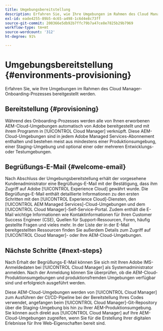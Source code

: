 ```yaml
---
title: Umgebungsbereitstellung
description: Erfahren Sie, wie Ihre Umgebungen im Rahmen des Cloud Manager-Onboarding-Prozesses bereitgestellt werden.
exl-id: eade4255-89b5-4c65-a498-1c6d4e8c73ff
source-git-commit: 200366e5db92b7ffc79b7a47ce8e7825b29b7969
workflow-type: tm+mt
source-wordcount: '312'
ht-degree: 91%

---
```



# Umgebungsbereitstellung {#environments-provisioning}

Erfahren Sie, wie Ihre Umgebungen im Rahmen des Cloud Manager-Onboarding-Prozesses bereitgestellt werden.

## Bereitstellung {#provisioning}

Während des Onboarding-Prozesses werden alle von Ihnen erworbenen AEM-Cloud-Umgebungen automatisch von Adobe bereitgestellt und mit ihrem Programm in [!UICONTROL Cloud Manager] verknüpft. Diese AEM-Cloud-Umgebungen sind in jedem Adobe Managed Services-Abonnement enthalten und bestehen meist aus mindestens einer Produktionsumgebung, einer Staging-Umgebung und optional einer oder mehreren Entwicklungs- oder Testumgebungen.

## Begrüßungs-E-Mail {#welcome-email}

Nach Abschluss der Umgebungsbereitstellung erhält der vorgesehene Kundenadministrator eine Begrüßungs-E-Mail mit der Bestätigung, dass ihm Zugriff auf Adobe [!UICONTROL Experience Cloud] gewährt wurde. Die Begrüßungs-E-Mail enthält detaillierte Informationen zu den ersten Schritten mit den [!UICONTROL Experience Cloud]-Diensten, den [!UICONTROL AEM Managed Services]-Cloud-Umgebungen und dem [!UICONTROL Cloud Manager]-Self-Service-Portal. Zudem enthält die E-Mail wichtige Informationen wie Kontaktinformationen für Ihren Customer Success Engineer (CSE), Quellen für Support-Ressourcen, Foren, häufig gestellte Fragen und vieles mehr. In der Liste der in der E-Mail bereitgestellten Ressourcen finden Sie außerdem Details zum Zugriff auf [!UICONTROL Cloud Manager]- oder Ihre AEM-Cloud-Umgebungen.

## Nächste Schritte {#next-steps}

Nach Erhalt der Begrüßungs-E-Mail können Sie sich mit Ihren Adobe IMS-Anmeldedaten bei [!UICONTROL Cloud Manager] als Systemadministrator anmelden. Nach der Anmeldung können Sie überprüfen, ob die AEM-Cloud-Produktionsumgebungen und produktionsfremden Umgebungen verfügbar sind und erfolgreich ausgeführt werden.

Diese AEM-Cloud-Umgebungen werden von [!UICONTROL Cloud Manager] zum Ausführen der CI/CD-Pipeline bei der Bereitstellung Ihres Codes verwendet, angefangen beim [!UICONTROL Cloud Manager]-Git-Repository über die Staging-Umgebung bis hin zu Ihrer AEM-Produktionsumgebung. Sie können auch direkt aus [!UICONTROL Cloud Manager] auf Ihre AEM-Cloud-Umgebungen zugreifen, wenn Sie für die Erstellung Ihrer digitalen Erlebnisse für Ihre Web-Eigenschaften bereit sind.

